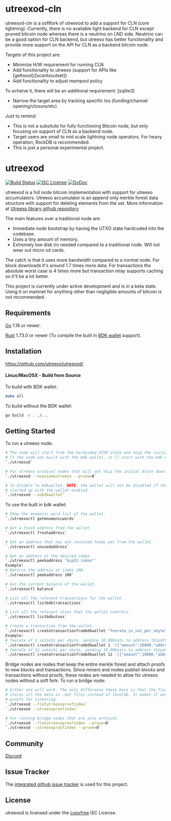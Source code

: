utreexod-cln
====
utreexod-cln is a softfork of utreexod to add a support for CLN (core lightning).
Currently, there is no available light backend for CLN except pruned bitcoin node whereas there is a neutrino
on LND side. Neutrino can be a good option for CLN backend, but utreexo has better functionality and provide
more support on the API for CLN as a backend bitcoin node.

Targets of this project are:

- Minimize H/W requirement for running CLN
- Add functionality to utreexo (support for APIs like [gettxout]/[scantxoutset])
- Add functionality to adjust mempool policy

To acheive it, there will be an additional requirement: [sqlite3]
- Narrow the target area by tracking specific txs (funding/channel opening/closure/etc)

Just to remind:
- This is not a subsitute for fully functioning Bitcoin node, but only focusing on support of CLN as a backend node.
- Target users are small to mid scale lightning node operators. For heavy operation, RockDB is recommended.
- This is just a personal experimental project.


utreexod
====

[![Build Status](https://github.com/utreexo/utreexod/workflows/Build%20and%20Test/badge.svg)](https://github.com/utreexo/utreexod/actions)
[![ISC License](https://img.shields.io/badge/license-ISC-blue.svg)](http://copyfree.org)
[![GoDoc](https://img.shields.io/badge/godoc-reference-blue.svg)](https://godoc.org/github.com/utreexo/utreexod)

utreexod is a full node bitcoin implementation with support for utreexo accumulators. Utreexo accumulator is
an append only merkle forest data structure with support for deleting elements from the set. More information at
[Utreexo library github repository](https://github.com/utreexo/utreexo)

The main features over a traditional node are:

- Immediate node bootstrap by having the UTXO state hardcoded into the codebase.
- Uses a tiny amount of memory.
- Extremely low disk i/o needed compared to a traditional node. Will not wear out micro sd cards.

The catch is that it uses more bandwidth compared to a normal node. For block downloads it's around 1.7
times more data. For transactions the absolute worst case is 4 times more but transaction relay supports
caching so it'll be a lot better.

This project is currently under active development and is in a beta state. Using it on mainnet for anything
other than negligible amounts of bitcoin is not recommended.

## Requirements

[Go](http://golang.org) 1.18 or newer.

[Rust](http://rust-lang.org) 1.73.0 or newer (To compile the built in [BDK wallet](https://bitcoindevkit.org) support).

## Installation

https://github.com/utreexo/utreexod/

#### Linux/MacOSX - Build from Source

To build with BDK wallet:

```bash
make all
```

To build without the BDK wallet:

```bash
go build -o . ./...
```

## Getting Started

To run a utreexo node:

```bash
# The node will start from the hardcoded UTXO state and skip the initial block download.
# If the node was built with the bdk wallet, it'll start with the bdk wallet enabled.
`./utreexod`

# For utreexo archival nodes that will not skip the initial block download.
`./utreexod --noassumeutreexo --prune=0`

# To disable to bdkwallet. NOTE: the wallet will not be disabled if the node had ever
# started up with the wallet enabled.
`./utreexod --nobdkwallet`
```

To use the built in bdk wallet:

```bash
# Show the mnemonic word list of the wallet.
`./utreexoctl getmnemonicwords`

# Get a fresh address from the wallet.
`./utreexoctl freshaddress`

# Get an address that has not received funds yet from the wallet.
`./utreexoctl unusedaddress`

# Get an address at the desired index.
`./utreexoctl peekaddress "bip32-index"`
Example:
# Returns the address at index 100.
`./utreexoctl peekaddress 100`

# Get the current balance of the wallet.
`./utreexoctl balance`

# List all the relevant transactions for the wallet.
`./utreexoctl listbdktransactions`

# List all the relevant utxos that the wallet controls.
`./utreexoctl listbdkutxos`

# Create a transaction from the wallet.
`./utreexoctl createtransactionfrombdkwallet "feerate_in_sat_per_vbyte" [{"amount":n,"address":"value"},...]`
Example:
# feerate of 1 satoshi per vbyte, sending 10,000sats to address tb1pdt9hl8ymdetdmvgk54aft8jaq4xle998m8e6adwxs4vh7vwpl9jsyadlhq
`./utreexoctl createtransactionfrombdkwallet 1 '[{"amount":10000,"address":"tb1pdt9hl8ymdetdmvgk54aft8jaq4xle998m8e6adwxs4vh7vwpl9jsyadlhq"}]'`
# feerate of 12 satoshi per vbyte, sending 10,000sats to address tb1pdt9hl8ymdetdmvgk54aft8jaq4xle998m8e6adwxs4vh7vwpl9jsyadlhq and 20,000sats to address tb1puuv30z568uc58c40duwl5ytyu5898fyehlyqtm0al2xk70z8tw0qcxfn6w
`./utreexoctl createtransactionfrombdkwallet 12 '[{"amount":10000,"address":"tb1pdt9hl8ymdetdmvgk54aft8jaq4xle998m8e6adwxs4vh7vwpl9jsyadlhq"},{"amount":20000,"address":"tb1puuv30z568uc58c40duwl5ytyu5898fyehlyqtm0al2xk70z8tw0qcxfn6w"}]'`
```

Bridge nodes are nodes that keep the entire merkle forest and attach proofs to new blocks
and transactions. Since miners and nodes publish blocks and transactions without proofs, these
nodes are needed to allow for utreexo nodes without a soft fork. To run a bridge node:

```bash
# Either one will work. The only difference these have is that the flatutreexoproofindex
# stores all the data in .dat files instead of leveldb. It makes it easier to read the
# proofs for tinkering.
`./utreexod --flatutreexoproofindex`
`./utreexod --utreexoproofindex`

# For running bridge nodes that are also archival.
`./utreexod --flatutreexoproofindex --prune=0`
`./utreexod --utreexoproofindex --prune=0`
```

## Community

[Discord](https://discord.gg/6jRY2hqf3G)

## Issue Tracker

The [integrated github issue tracker](https://github.com/utreexo/utreexod/issues)
is used for this project.

## License

utreexod is licensed under the [copyfree](http://copyfree.org) ISC License.
